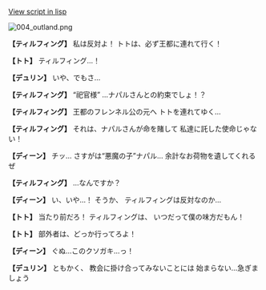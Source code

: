 [View script in lisp](../scripts/1410502.txt)

![004_outland.png](../images/backgrounds/004_outland.png)

**【ティルフィング】**
私は反対よ！
トトは、必ず王都に連れて行く！

**【トト】**
ティルフィング…！

**【デュリン】**
いや、でもさ…

**【ティルフィング】**
“祀官様”
…ナパルさんとの約束でしょ！？

**【ティルフィング】**
王都のフレンネル公の元へ
トトを連れてゆく…

**【ティルフィング】**
それは、ナパルさんが命を賭して
私達に託した使命じゃない！

**【ディーン】**
チッ…
さすがは“悪魔の子”ナパル…
余計なお荷物を遺してくれるぜ

**【ティルフィング】**
…なんですか？

**【ディーン】**
い、いや…！
そうか、
ティルフィングは反対なのか…

**【トト】**
当たり前だろ！
ティルフィングは、
いつだって僕の味方だもん！

**【トト】**
部外者は、どっか行ってろよ！

**【ディーン】**
ぐぬ…このクソガキ…っ！

**【デュリン】**
ともかく、
教会に掛け合ってみないことには
始まらない…急ぎましょう